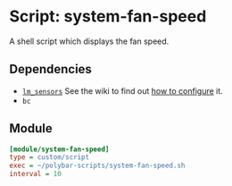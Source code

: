 # Script: system-fan-speed

A shell script which displays the fan speed.


## Dependencies

* [`lm_sensors`](https://archlinux.org/packages/lm_sensors) See the wiki to find out [how to configure](https://wiki.archlinux.org/index.php/lm_sensors) it.
* `bc`


## Module

```ini
[module/system-fan-speed]
type = custom/script
exec = ~/polybar-scripts/system-fan-speed.sh
interval = 10
```
